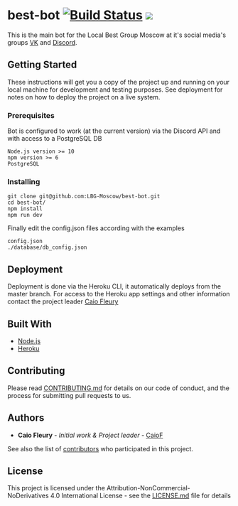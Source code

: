 # best-bot [![Build Status](https://travis-ci.com/LBG-Moscow/best-bot.svg?token=LprjWcQjL2BzzoK5rQeq&branch=master)](https://travis-ci.com/LBG-Moscow/best-bot) ![](https://img.shields.io/discord/688689789196959745.svg?color=7289DA&label=Discord%20Chat&logo=Discord&logoColor=7289DA&style=plastic)

This is the main bot for the Local Best Group Moscow at it's social media's groups [VK](https://vk.com/) and [Discord](https://discordapp.com/).

## Getting Started

These instructions will get you a copy of the project up and running on your local machine for development and testing purposes. See deployment for notes on how to deploy the project on a live system.

### Prerequisites

Bot is configured to work (at the current version) via the Discord API and with access to a PostgreSQL DB

```
Node.js version >= 10
npm version >= 6
PostgreSQL
```

### Installing


```
git clone git@github.com:LBG-Moscow/best-bot.git
cd best-bot/
npm install
npm run dev
```

Finally edit the config.json files according with the examples

```
config.json
./database/db_config.json
```

## Deployment

Deployment is done via the Heroku CLI, it automatically deploys from the master branch.
For access to the Heroku app settings and other information contact the project leader [Caio Fleury](mailto:caio.fleury.r@gmail.com)

## Built With

* [Node.js](https://nodejs.org/en/)
* [Heroku](https://devcenter.heroku.com/)

## Contributing

Please read [CONTRIBUTING.md]() for details on our code of conduct, and the process for submitting pull requests to us.

## Authors

* **Caio Fleury** - *Initial work & Project leader* - [CaioF](https://github.com/CaioF)

See also the list of [contributors]() who participated in this project.

## License

This project is licensed under the Attribution-NonCommercial-NoDerivatives 4.0 International License - see the [LICENSE.md](LICENSE.md) file for details
